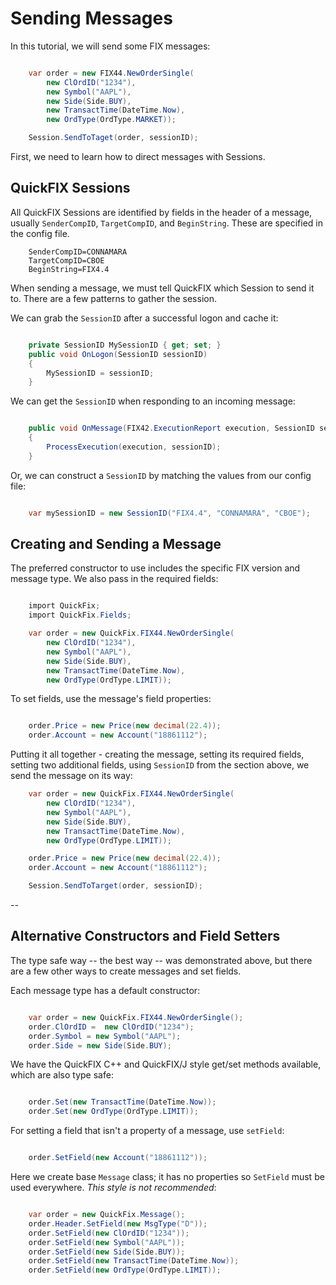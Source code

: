 Sending Messages
================

In this tutorial, we will send some FIX messages:

```c#

    var order = new FIX44.NewOrderSingle(
        new ClOrdID("1234"),
        new Symbol("AAPL"),
        new Side(Side.BUY),
        new TransactTime(DateTime.Now),
        new OrdType(OrdType.MARKET));

    Session.SendToTaget(order, sessionID);

```

First, we need to learn how to direct messages with Sessions.


QuickFIX Sessions
-----------------

All QuickFIX Sessions are identified by fields in the header of a
message, usually `SenderCompID`, `TargetCompID`, and `BeginString`.
These are specified in the config file.

```
    SenderCompID=CONNAMARA
    TargetCompID=CBOE
    BeginString=FIX4.4
```

When sending a message, we must tell QuickFIX which Session to send it
to.  There are a few patterns to gather the session.

We can grab the `SessionID` after a successful logon and cache it:

```c#

    private SessionID MySessionID { get; set; }
    public void OnLogon(SessionID sessionID)
    {
        MySessionID = sessionID;
    }

```

We can get the `SessionID` when responding to an incoming message:

```c#

    public void OnMessage(FIX42.ExecutionReport execution, SessionID sessionID) 
    {
        ProcessExecution(execution, sessionID);
    }

```

Or, we can construct a `SessionID` by matching the values from
our config file:

```c#

    var mySessionID = new SessionID("FIX4.4", "CONNAMARA", "CBOE");

```

Creating and Sending a Message
------------------------------

The preferred constructor to use includes the specific FIX version
and message type.  We also pass in the required fields:

```c#

    import QuickFix;
    import QuickFix.Fields;

    var order = new QuickFix.FIX44.NewOrderSingle(
        new ClOrdID("1234"),
        new Symbol("AAPL"),
        new Side(Side.BUY),
        new TransactTime(DateTime.Now),
        new OrdType(OrdType.LIMIT));

```

To set fields, use the message's field properties:

```c#

    order.Price = new Price(new decimal(22.4));
    order.Account = new Account("18861112");

```

Putting it all together - creating the message, setting its required
fields, setting two additional fields, using `SessionID` from the
section above, we send the message on its way:

```c#
    var order = new QuickFix.FIX44.NewOrderSingle(
        new ClOrdID("1234"),
        new Symbol("AAPL"),
        new Side(Side.BUY),
        new TransactTime(DateTime.Now),
        new OrdType(OrdType.LIMIT));

    order.Price = new Price(new decimal(22.4));
    order.Account = new Account("18861112");

    Session.SendToTarget(order, sessionID);

```

--

Alternative Constructors and Field Setters
------------------------------------------

The type safe way -- the best way -- was demonstrated above, but there
are a few other ways to create messages and set fields.

Each message type has a default constructor:

```c#

    var order = new QuickFix.FIX44.NewOrderSingle();
    order.ClOrdID =  new ClOrdID("1234");
    order.Symbol = new Symbol("AAPL");
    order.Side = new Side(Side.BUY);

```

We have the QuickFIX C++ and QuickFIX/J style get/set methods available,
which are also type safe:

```c#

    order.Set(new TransactTime(DateTime.Now));
    order.Set(new OrdType(OrdType.LIMIT));

```

For setting a field that isn't a property of a message, use `setField`:

```c#

    order.SetField(new Account("18861112"));

```

Here we create base `Message` class;  it has no properties so `SetField`
must be used everywhere.  *This style is not recommended*:

```c#

    var order = new QuickFix.Message();
    order.Header.SetField(new MsgType("D"));
    order.SetField(new ClOrdID("1234"));
    order.SetField(new Symbol("AAPL"));
    order.SetField(new Side(Side.BUY));
    order.SetField(new TransactTime(DateTime.Now));
    order.SetField(new OrdType(OrdType.LIMIT));

```
